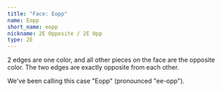 ```yaml
---
title: "Face: Eopp"
name: Eopp
short_name: eopp
nickname: 2E Opposite / 2E Opp
type: 2E
---
```


2 edges are one color, and all other pieces on the face are the opposite color.  The two edges are exactly opposite from each other.

We've been calling this case "Eopp" (pronounced "ee-opp").
